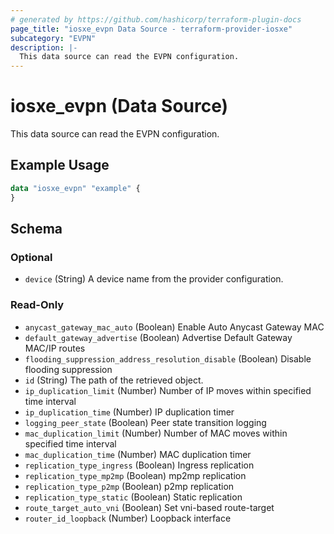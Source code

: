 ```yaml
---
# generated by https://github.com/hashicorp/terraform-plugin-docs
page_title: "iosxe_evpn Data Source - terraform-provider-iosxe"
subcategory: "EVPN"
description: |-
  This data source can read the EVPN configuration.
---
```


# iosxe_evpn (Data Source)

This data source can read the EVPN configuration.

## Example Usage

```terraform
data "iosxe_evpn" "example" {
}
```

<!-- schema generated by tfplugindocs -->
## Schema

### Optional

- `device` (String) A device name from the provider configuration.

### Read-Only

- `anycast_gateway_mac_auto` (Boolean) Enable Auto Anycast Gateway MAC
- `default_gateway_advertise` (Boolean) Advertise Default Gateway MAC/IP routes
- `flooding_suppression_address_resolution_disable` (Boolean) Disable flooding suppression
- `id` (String) The path of the retrieved object.
- `ip_duplication_limit` (Number) Number of IP moves within specified time interval
- `ip_duplication_time` (Number) IP duplication timer
- `logging_peer_state` (Boolean) Peer state transition logging
- `mac_duplication_limit` (Number) Number of MAC moves within specified time interval
- `mac_duplication_time` (Number) MAC duplication timer
- `replication_type_ingress` (Boolean) Ingress replication
- `replication_type_mp2mp` (Boolean) mp2mp replication
- `replication_type_p2mp` (Boolean) p2mp replication
- `replication_type_static` (Boolean) Static replication
- `route_target_auto_vni` (Boolean) Set vni-based route-target
- `router_id_loopback` (Number) Loopback interface
